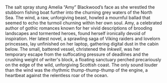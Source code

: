 The salt spray stung Amelia “Amy” Blackwood’s face as she wrestled the stubborn fishing boat further into the churning grey waters of the North Sea.  The wind, a raw, unforgiving beast, howled a mournful ballad that seemed to echo the turmoil churning within her own soul. Amy, a celebrated author of gothic romances known for her vivid descriptions of brooding landscapes and tormented heroes, found herself ironically devoid of inspiration.  Her latest novel, a sprawling saga of Viking raiders and lovelorn princesses, lay unfinished on her laptop, gathering digital dust in the cabin below.  The small, battered vessel, christened the *Inkwell*, was her temporary escape from the suffocating pressure of deadlines and the crushing weight of writer's block, a floating sanctuary perched precariously on the edge of the wild, unforgiving Scottish coast. The only sound louder than the wind was the rhythmic thump-thump-thump of the engine, a heartbeat against the relentless roar of the ocean.
